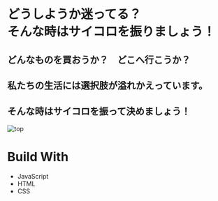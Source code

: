 # どうしようか迷ってる？<br>そんな時はサイコロを振りましょう！

## どんなものを買おうか？　どこへ行こうか？<br>
## 私たちの生活には選択肢が溢れかえっています。
## そんな時はサイコロを振って決めましょう！

![top](https://user-images.githubusercontent.com/72437090/105486673-379fe980-5cf2-11eb-9ce6-0bf891dfd1bd.png)

# Build With

<ul>
<li>JavaScript</li>
<li>HTML</li>
<li>CSS</li>
</ul>
